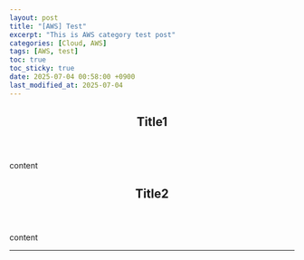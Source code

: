 ```yaml
---
layout: post
title: "[AWS] Test"
excerpt: "This is AWS category test post"
categories: [Cloud, AWS]
tags: [AWS, test]
toc: true
toc_sticky: true
date: 2025-07-04 00:58:00 +0900
last_modified_at: 2025-07-04
---
```

<header class="major">
    <h2>Title1</h2>
</header>

content

<header class="major">
    <h2>Title2</h2>
</header>

content

---

